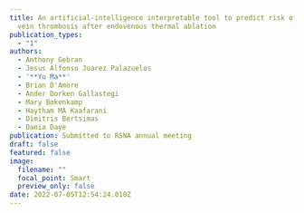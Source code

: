 ```yaml
---
title: An artificial-intelligence interpretable tool to predict risk of deep
  vein thrombosis after endovenous thermal ablation
publication_types:
  - "1"
authors:
  - Anthony Gebran
  - Jesus Alfonso Juarez Palazuelos
  - '**Yu Ma**'
  - Brian D'Amore
  - Ander Dorken Gallastegi
  - Mary Bokenkamp
  - Haytham MA Kaafarani
  - Dimitris Bertsimas
  - Dania Daye
publication: Submitted to RSNA annual meeting
draft: false
featured: false
image:
  filename: ""
  focal_point: Smart
  preview_only: false
date: 2022-07-05T12:54:24.010Z
---
```

